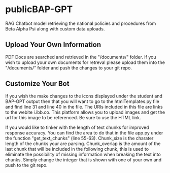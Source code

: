 # publicBAP-GPT
RAG Chatbot model retrieving the national policies and procedures from Beta Alpha Psi along with custom data uploads. 


## Upload Your Own Information
PDF Docs are searched and retrieved in the "/documents/" folder. If you wish to upload your own documents for retreval please upload them into the "/documents/" folder and push the changes to your git repo. 



## Customize Your Bot
If you wish the make changes to the icons displayed under the student and BAP-GPT output then that you will want to go to the htmlTemplates.py file and find line 31 and line 40 in the file. The URls included in this file are links to the webite i.ibb.co. This platform allows you to upload images and get the url for this image to be referenced. Be sure to use the HTML link. 

If you would like to tinker with the length of text chunks for improved response accuracy. You can find the area to do that in the file app.py under the function "get_text_chunks" (line 55-63). Chunk_size is the charater length of the chunks your are parsing. Chunk_overlap is the amount of the last chunk that will be included in the following chunk, this is used to eliminate the possibility of missing information when breaking the text into chunks. Simply change the integer that is shown with one of your own and push to the git repo. 



